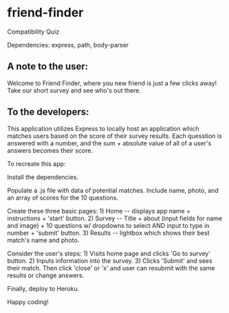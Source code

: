 # friend-finder
Compatibility Quiz

Dependencies: express, path, body-parser
## A note to the user:
Welcome to Friend Finder, where you new friend is just a few clicks away! Take our short survey and see who's out there.


## To the developers:

This application utilizes Express to locally host an application which matches users based on the score of their survey results. Each quesstion is answered with a number, and the sum + absolute value of all of a user's answers becomes their score.


To recreate this app: 

Install the dependencies.

Populate a .js file with data of potential matches. Include name, photo, and an array of scores for the 10 questions.

Create these three basic pages:
    1) Home -- displays app name + instructions + 'start' button.
    2) Survey -- Title + about (input fields for name and image) + 10 questions w/ dropdowns to select AND input to type in number + 'submit' button.
    3) Results -- lightbox which shows their best match's name and photo.

Consider the user's steps:
    1) Visits home page and clicks 'Go to survey' button.
    2) Inputs information into the survey.
    3) Clicks 'Submit' and sees their match. Then click 'close' or 'x' and user can resubmit with the same results or change answers. 

Finally, deploy to Heroku.


Happy coding!